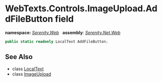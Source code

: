 # WebTexts.Controls.ImageUpload.AddFileButton field
**namespace:** *[Serenity.Web](../../README.md#serenity.web-namespace)*   **assembly**: *[Serenity.Net.Web](../../README.md)*

```csharp
public static readonly LocalText AddFileButton;
```

## See Also

* class [LocalText](../Serenity.Net.Core/../../Serenity/LocalText.md)
* class [ImageUpload](../WebTexts.Controls.ImageUpload.md)
